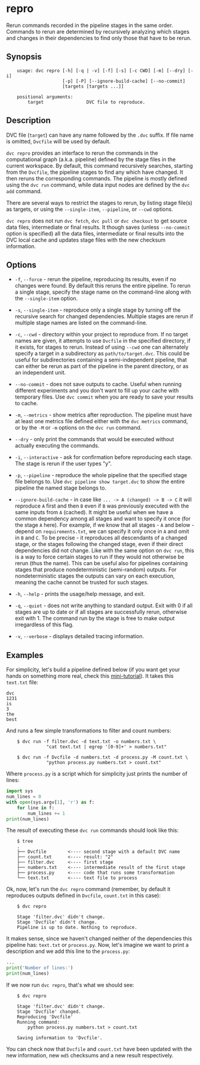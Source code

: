 # repro

Rerun commands recorded in the pipeline stages in the same order. Commands to
rerun are determined by recursively analyzing which stages and changes in their
dependencies to find only those that have to be rerun.

## Synopsis

```usage
    usage: dvc repro [-h] [-q | -v] [-f] [-s] [-c CWD] [-m] [--dry] [-i]
                     [-p] [-P] [--ignore-build-cache] [--no-commit]
                     [targets [targets ...]]

    positional arguments:
        target                DVC file to reproduce.

```

## Description

DVC file (`target`) can have any name followed by the `.dvc` suffix. If file
name is omitted, `Dvcfile` will be used by default.

`dvc repro` provides an interface to rerun the commands in the computational
graph (a.k.a. pipeline) defined by the stage files in the current workspace. By
default, this command recursively searches, starting from the `Dvcfile`, the
pipeline stages to find any which have changed. It then reruns the corresponding
commands. The pipeline is mostly defined using the `dvc run` command, while data
input nodes are defined by the `dvc add` command.

There are several ways to restrict the stages to rerun, by listing stage file(s)
as targets, or using the `--single-item`, `--pipeline`, or `--cwd` options.

`dvc repro` does not run `dvc fetch`, `dvc pull` or `dvc checkout` to get source
data files, intermediate or final results. It though saves (unless `--no-commit`
option is specified) all the data files, intermediate or final results into the
DVC local cache and updates stage files with the new checksum information.

## Options

- `-f`, `--force` - rerun the pipeline, reproducing its results, even if no
  changes were found. By default this reruns the entire pipeline. To rerun a
  single stage, specify the stage name on the command-line along with the
  `--single-item` option.

- `-s`, `--single-item` - reproduce only a single stage by turning off the
  recursive search for changed dependencies. Multiple stages are rerun if
  multiple stage names are listed on the command-line.

- `-c`, `--cwd` - directory within your project to reproduce from. If no target
  names are given, it attempts to use `Dvcfile` in the specified directory, if
  it exists, for stages to rerun. Instead of using `--cwd` one can alternately
  specify a target in a subdirectory as `path/to/target.dvc`. This could be
  useful for subdirectories containing a semi-independent pipeline, that can
  either be rerun as part of the pipeline in the parent directory, or as an
  independent unit.

- `--no-commit` - does not save outputs to cache. Useful when running different
  experiments and you don't want to fill up your cache with temporary files. Use
  `dvc commit` when you are ready to save your results to cache.

- `-m`, `--metrics` - show metrics after reproduction. The pipeline must have at
  least one metrics file defined either with the `dvc metrics` command, or by
  the `-M` or `-m` options on the `dvc run` command.

- `--dry` - only print the commands that would be executed without actually
  executing the commands.

- `-i`, `--interactive` - ask for confirmation before reproducing each stage.
  The stage is rerun if the user types "y".

- `-p`, `--pipeline` - reproduce the whole pipeline that the specified stage
  file belongs to. Use `dvc pipeline show target.dvc` to show the entire
  pipeline the named stage belongs to.
  
- `--ignore-build-cache` - in case like `... -> A (changed) -> B -> C` it will
  reproduce `A` first and then `B` even if `B` was previously executed with the
  same inputs from `A` (cached). It might be useful when we have a common
  dependency among all stages and want to specify it once (for the stage `A`
  here). For example, if we know that all stages - `A` and below - depend on
  `requirements.txt`, we can specify it only once in `A` and omit in `B` and
  `C`. To be precise - it reproduces all descendants of a changed stage, or the
  stages following the changed stage, even if their direct dependencies did not
  change. Like with the same option on `dvc run`, this is a way to force certain
  stages to run if they would not otherwise be rerun (thus the name). This can
  be useful also for pipelines containing stages that produce nondeterministic
  (semi-random) outputs. For nondeterministic stages the outputs can vary on
  each execution, meaning the cache cannot be trusted for such stages.  

* `-h`, `--help` - prints the usage/help message, and exit.

- `-q`, `--quiet` - does not write anything to standard output. Exit with 0 if
  all stages are up to date or if all stages are successfully rerun, otherwise
  exit with 1. The command run by the stage is free to make output irregardless
  of this flag.

* `-v`, `--verbose` - displays detailed tracing information.

## Examples

For simplicity, let's build a pipeline defined below (if you want get your hands
on something more real, check this
[mini-tutorial](/doc/get-started/example-pipeline)). It takes this `text.txt`
file:

```
dvc
1231
is
3
the
best
```

And runs a few simple transformations to filter and count numbers:

```dvc
    $ dvc run -f filter.dvc -d text.txt -o numbers.txt \
               "cat text.txt | egrep '[0-9]+' > numbers.txt"

    $ dvc run -f Dvcfile -d numbers.txt -d process.py -M count.txt \
               "python process.py numbers.txt > count.txt"
```

Where `process.py` is a script which for simplicity just prints the number of
lines:

```python
import sys
num_lines = 0
with open(sys.argv[1], 'r') as f:
    for line in f:
        num_lines += 1
print(num_lines)
```

The result of executing these `dvc run` commands should look like this:

```dvc
    $ tree
    .
    ├── Dvcfile        <---- second stage with a default DVC name
    ├── count.txt      <---- result: "2"
    ├── filter.dvc     <---- first stage
    ├── numbers.txt    <---- intermediate result of the first stage
    ├── process.py     <---- code that runs some transformation
    └── text.txt       <---- text file to process
```

Ok, now, let's run the `dvc repro` command (remember, by default it reproduces
outputs defined in `Dvcfile`, `count.txt` in this case):

```dvc
    $ dvc repro

    Stage 'filter.dvc' didn't change.
    Stage 'Dvcfile' didn't change.
    Pipeline is up to date. Nothing to reproduce.
```

It makes sense, since we haven't changed neither of the dependencies this
pipeline has: `text.txt` or `process.py`. Now, let's imagine we want to print a
description and we add this line to the `process.py`:

```python
...
print('Number of lines:')
print(num_lines)
```

If we now run `dvc repro`, that's what we should see:

```dvc
    $ dvc repro

    Stage 'filter.dvc' didn't change.
    Stage 'Dvcfile' changed.
    Reproducing 'Dvcfile'
    Running command:
	    python process.py numbers.txt > count.txt

    Saving information to 'Dvcfile'.
```

You can check now that `Dvcfile` and `count.txt` have been updated with the new
information, new `md5` checksums and a new result respectively.
